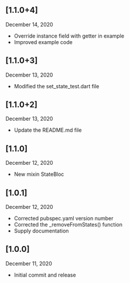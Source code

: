 ## [1.1.0+4]
 December 14, 2020
- Override instance field with getter in example
- Improved example code

## [1.1.0+3]
 December 13, 2020
- Modified the set_state_test.dart file

## [1.1.0+2]
 December 13, 2020
- Update the README.md file

## [1.1.0]
 December 12, 2020
- New mixin StateBloc

## [1.0.1]
 December 12, 2020
- Corrected pubspec.yaml version number
- Corrected the _removeFromStates() function
- Supply documentation

## [1.0.0]
 December 11, 2020
- Initial commit and release

